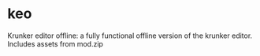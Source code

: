 # keo
Krunker editor offline: a fully functional offline version of the krunker editor. Includes assets from mod.zip
